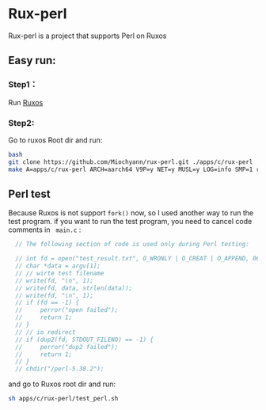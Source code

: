 # Rux-perl
  Rux-perl is a project that supports Perl on Ruxos
## Easy run:
### Step1：
Run [Ruxos](https://github.com/syswonder/ruxos)
### Step2:
  Go to ruxos Root dir and run:
  
```bash
bash
git clone https://github.com/Miochyann/rux-perl.git ./apps/c/rux-perl
make A=apps/c/rux-perl ARCH=aarch64 V9P=y NET=y MUSL=y LOG=info SMP=1 run
```

## Perl test
  Because Ruxos is not support `fork()` now, so I used another way to run the test program.
  if you want to run the test program, you need to cancel code comments in ` main.c` :
```c
  // The following section of code is used only during Perl testing:

  // int fd = open("test_result.txt", O_WRONLY | O_CREAT | O_APPEND, 0644);
  // char *data = argv[1];
  // // wirte test filename
  // write(fd, "\n", 1);
  // write(fd, data, strlen(data));
  // write(fd, "\n", 1);
  // if (fd == -1) {
  //     perror("open failed");
  //     return 1;
  // }
  // // io redirect
  // if (dup2(fd, STDOUT_FILENO) == -1) {
  //     perror("dup2 failed");
  //     return 1;
  // }
  // chdir("/perl-5.38.2");
```
 and go to Ruxos root dir and run:
```bash
sh apps/c/rux-perl/test_perl.sh
```
